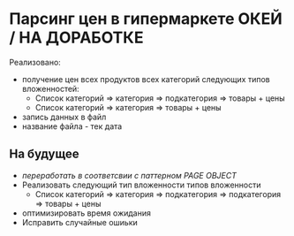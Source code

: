 Парсинг цен в гипермаркете ОКЕЙ / НА ДОРАБОТКЕ
===========================================
Реализовано:
* получение цен всех продуктов всех категорий следующих типов вложенностей:
  * Список категорий => категория => подкатегория => товары + цены
  * Список категорий => категория => товары + цены
* запись данных в файл
* название файла - тек дата

На будущее
---------------------
*  *переработать в соответсвии с паттерном PAGE OBJECT*
* Реализовать следующий тип вложенности типов вложенности
  * Список категорий => категория => подкатегория => подкатегория => товары + цены
 * оптимизировать время ожидания
 * Исправить случайные ошиьки
